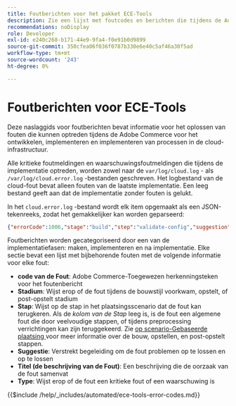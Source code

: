```yaml
---
title: Foutberichten voor het pakket ECE-Tools
description: Zie een lijst met foutcodes en berichten die tijdens de Adobe Commerce kunnen optreden bij het ontwikkelen, implementeren en implementeren van processen in de cloud-infrastructuur.
recommendations: noDisplay
role: Developer
exl-id: e240c268-b171-44e9-9fa4-f0e91b0d9899
source-git-commit: 350cfea06f036f0787b330e6e40c5af46a30f5ad
workflow-type: tm+mt
source-wordcount: '243'
ht-degree: 0%

---
```


# Foutberichten voor ECE-Tools

Deze naslaggids voor foutberichten bevat informatie voor het oplossen van fouten die kunnen optreden tijdens de Adobe Commerce voor het ontwikkelen, implementeren en implementeren van processen in de cloud-infrastructuur.

Alle kritieke foutmeldingen en waarschuwingsfoutmeldingen die tijdens de implementatie optreden, worden zowel naar de `var/log/cloud.log` - als `/var/log/cloud.error.log` -bestanden geschreven. Het logbestand van de cloud-fout bevat alleen fouten van de laatste implementatie. Een leeg bestand geeft aan dat de implementatie zonder fouten is gelukt.

In het `cloud.error.log` -bestand wordt elk item opgemaakt als een JSON-tekenreeks, zodat het gemakkelijker kan worden geparseerd:

```json
{"errorCode":1006,"stage":"build","step":"validate-config","suggestion":"No stores/website/locales found in config.php\n  To speed up the deploy process do the following:\n  1. Using SSH, log in to your Magento Cloud account\n  2. Run \"php ./vendor/bin/ece-tools config:dump\"\n  3. Using SCP, copy the app/etc/config.php file to your local repository\n  4. Add, commit, and push your changes to the app/etc/config.php file","title":"The configured state is not ideal","type":"warning"}
```

Foutberichten worden gecategoriseerd door een van de implementatiefasen: maken, implementeren en na implementatie. Elke sectie bevat een lijst met bijbehorende fouten met de volgende informatie voor elke fout:

- **code van de Fout**: Adobe Commerce-Toegewezen herkenningsteken voor het foutenbericht
- **Stadium**: Wijst erop of de fout tijdens de bouwstijl voorkwam, opstelt, of post-opstelt stadium
- **Stap**: Wijst op de stap in het plaatsingsscenario dat de fout kan terugkeren. Als de _kolom van de Stap_ leeg is, is de fout een algemene fout die door veelvoudige stappen, of tijdens preprocessing verrichtingen kan zijn teruggekeerd. Zie [ op scenario-Gebaseerde plaatsing ](../deploy/scenario-based.md) voor meer informatie over de bouw, opstellen, en post-opstelt stappen.
- **Suggestie**: Verstrekt begeleiding om de fout problemen op te lossen en op te lossen
- **Titel (de beschrijving van de Fout)**: Een beschrijving die de oorzaak van de fout samenvat
- **Type**: Wijst erop of de fout een kritieke fout of een waarschuwing is

{{$include /help/_includes/automated/ece-tools-error-codes.md}}
